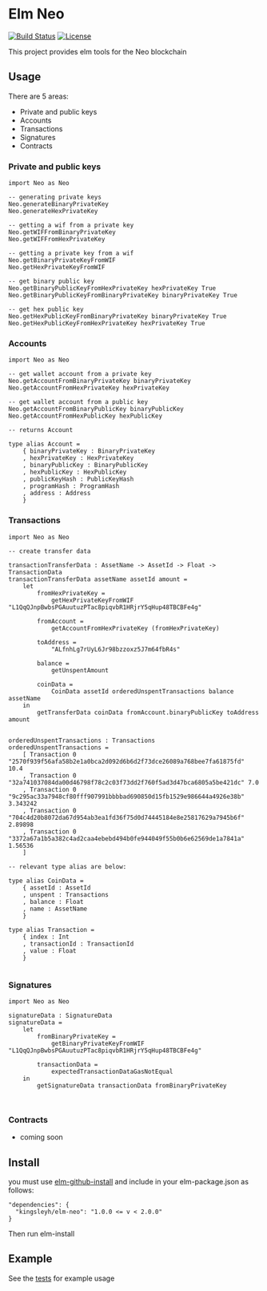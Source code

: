 # Elm Neo

[![Build Status](https://travis-ci.org/kingsleyh/elm-neo.svg?branch=master)](https://travis-ci.org/kingsleyh/elm-neo)
[![License](https://img.shields.io/badge/License-BSD%203--Clause-blue.svg)](https://opensource.org/licenses/BSD-3-Clause)

This project provides elm tools for the Neo blockchain

## Usage

There are 5 areas:

* Private and public keys
* Accounts
* Transactions
* Signatures
* Contracts

### Private and public keys

```
import Neo as Neo

-- generating private keys
Neo.generateBinaryPrivateKey
Neo.generateHexPrivateKey 

-- getting a wif from a private key 
Neo.getWIFFromBinaryPrivateKey
Neo.getWIFFromHexPrivateKey

-- getting a private key from a wif
Neo.getBinaryPrivateKeyFromWIF
Neo.getHexPrivateKeyFromWIF

-- get binary public key
Neo.getBinaryPublicKeyFromHexPrivateKey hexPrivateKey True
Neo.getBinaryPublicKeyFromBinaryPrivateKey binaryPrivateKey True

-- get hex public key
Neo.getHexPublicKeyFromBinaryPrivateKey binaryPrivateKey True
Neo.getHexPublicKeyFromHexPrivateKey hexPrivateKey True
```

### Accounts

```
import Neo as Neo

-- get wallet account from a private key
Neo.getAccountFromBinaryPrivateKey binaryPrivateKey
Neo.getAccountFromHexPrivateKey hexPrivateKey

-- get wallet account from a public key
Neo.getAccountFromBinaryPublicKey binaryPublicKey
Neo.getAccountFromHexPublicKey hexPublicKey

-- returns Account

type alias Account =
    { binaryPrivateKey : BinaryPrivateKey
    , hexPrivateKey : HexPrivateKey
    , binaryPublicKey : BinaryPublicKey
    , hexPublicKey : HexPublicKey
    , publicKeyHash : PublicKeyHash
    , programHash : ProgramHash
    , address : Address
    }

```

### Transactions

```
import Neo as Neo

-- create transfer data

transactionTransferData : AssetName -> AssetId -> Float -> TransactionData
transactionTransferData assetName assetId amount =
    let
        fromHexPrivateKey =
            getHexPrivateKeyFromWIF "L1QqQJnpBwbsPGAuutuzPTac8piqvbR1HRjrY5qHup48TBCBFe4g"

        fromAccount =
            getAccountFromHexPrivateKey (fromHexPrivateKey)

        toAddress =
            "ALfnhLg7rUyL6Jr98bzzoxz5J7m64fbR4s"

        balance =
            getUnspentAmount

        coinData =
            CoinData assetId orderedUnspentTransactions balance assetName
    in
        getTransferData coinData fromAccount.binaryPublicKey toAddress amount


orderedUnspentTransactions : Transactions
orderedUnspentTransactions =
    [ Transaction 0 "2570f939f56afa58b2e1a0bca2d092d6b6d2f73dce26089a768bee7fa61875fd" 10.4
    , Transaction 0 "32a741037084da00d46798f78c2c03f73dd2f760f5ad3d47bca6805a5be421dc" 7.0
    , Transaction 0 "9c295ac33a7948cf80fff907991bbbbad690850d15fb1529e986644a4926e38b" 3.343242
    , Transaction 0 "704c4d20b8072da67d954ab3ea1fd36f75d0d74445184e8e25817629a7945b6f" 2.89898
    , Transaction 0 "3372a67a1b5a382c4ad2caa4ebebd494b0fe944049f55b0b6e62569de1a7841a" 1.56536
    ]
    
-- relevant type alias are below:

type alias CoinData =
    { assetId : AssetId
    , unspent : Transactions
    , balance : Float
    , name : AssetName
    }
    
type alias Transaction =
    { index : Int
    , transactionId : TransactionId
    , value : Float
    }
    
```

### Signatures

```
import Neo as Neo

signatureData : SignatureData
signatureData =
    let
        fromBinaryPrivateKey =
            getBinaryPrivateKeyFromWIF "L1QqQJnpBwbsPGAuutuzPTac8piqvbR1HRjrY5qHup48TBCBFe4g"

        transactionData =
            expectedTransactionDataGasNotEqual
    in
        getSignatureData transactionData fromBinaryPrivateKey



```

### Contracts

* coming soon 

## Install

you must use [elm-github-install](https://github.com/gdotdesign/elm-github-install) and include in your elm-package.json as follows:

```
"dependencies": {
  "kingsleyh/elm-neo": "1.0.0 <= v < 2.0.0"
}
```

Then run elm-install

## Example

See the [tests](https://github.com/kingsleyh/elm-neo/blob/master/tests/NeoTests.elm) for example usage

